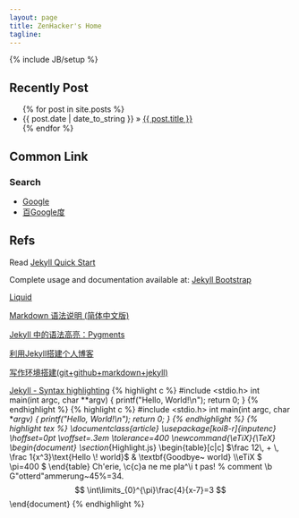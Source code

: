 ```yaml
---
layout: page
title: ZenHacker's Home
tagline: 
---
```

{% include JB/setup %}



## Recently Post
<ul class="posts">
  {% for post in site.posts %}
    <li><span>{{ post.date | date_to_string }}</span> &raquo; <a href="{{ BASE_PATH }}{{ post.url }}">{{ post.title }}</a></li>
  {% endfor %}
</ul>
    
## Common Link
### Search
* [Google](http://www.google.com)
* [百Google度](http://www.baigoogledu.com)

## Refs

Read [Jekyll Quick Start](http://jekyllbootstrap.com/usage/jekyll-quick-start.html)

Complete usage and documentation available at: [Jekyll Bootstrap](http://jekyllbootstrap.com)

[Liquid](https://github.com/Shopify/liquid/wiki/Liquid-for-Designers)

[Markdown 语法说明 (简体中文版)](http://wowubuntu.com/markdown/#precode)

[Jekyll 中的语法高亮：Pygments](http://havee.me/internet/2013-08/support-pygments-in-jekyll.html)

[利用Jekyll搭建个人博客](http://www.mceiba.com/develop/jekyll-introduction.html)

[写作环境搭建(git+github+markdown+jekyll)](http://site.douban.com/196781/widget/notes/12161495/note/264946576/)

[Jekyll - Syntax highlighting](http://truongtx.me/2012/12/28/jekyll-bootstrap-syntax-highlighting/)
{% highlight c %}
#include <stdio.h>
int main(int argc, char **argv)
{
	printf("Hello, World!\n");
	return 0;
}
{% endhighlight %}
{% highlight c %}
#include <stdio.h>
int main(int argc, char **argv)
{
	printf("Hello, World!\n");
	return 0;
}
{% endhighlight %}
{% highlight tex %}
\documentclass{article}
\usepackage[koi8-r]{inputenc}
\hoffset=0pt
\voffset=.3em
\tolerance=400
\newcommand{\eTiX}{\TeX}
\begin{document}
\section*{Highlight.js}
\begin{table}[c|c]
$\frac 12\, + \, \frac 1{x^3}\text{Hello \! world}$ & \textbf{Goodbye\~ world} \\\eTiX $ \pi=400 $
\end{table}
Ch\'erie, \c{c}a ne me pla\^\i t pas! % comment \b
G\"otterd\"ammerung~45\%=34.
$$
    \int\limits_{0}^{\pi}\frac{4}{x-7}=3
$$
\end{document}
{% endhighlight %}
